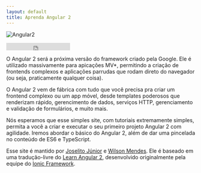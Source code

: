 ```yaml
---
layout: default
title: Aprenda Angular 2
---
```


![Angular2](https://angular.io/resources/images/logos/standard/shield-large.png)
<iframe src="https://ghbtns.com/github-btn.html?user=joselitojunior1&repo=aprenda-angular2&type=star&count=true" frameborder="0" scrolling="0" width="170px" height="20px"></iframe>

O Angular 2 será a próxima versão do framework criado pela Google. Ele é utilizado massivamente para apicações MV*, permitindo a criação de frontends complexos e aplicações parrudas que rodam direto do navegador (ou seja, praticamente qualquer coisa).

O Angular 2 vem de fábrica com tudo que você precisa pra criar um frontend complexo ou um app móvel, desde templates poderosos que renderizam rápido, gerencimento de dados, serviços HTTP, gerenciamento e validação de formulários, e muito mais.

Nós esperamos que esse simples site, com tutoriais extremamente simples, permita a você a criar e executar o seu primeiro projeto Angular 2 com agilidade. Iremos abordar o básico do Angular 2, além de dar uma pincelada no conteúdo de ES6 e TypeScript.

Esse site é mantido por [Joselito Júnior](http://github.com/joselitojunior1) e [Wilson Mendes](http://gihub.com/willmendesneto). Ele é baseado em uma tradução-livre do [Learn Angular 2](http://learnangular2.com), desenvolvido originalmente pela equipe do [Ionic Framework](http://ionicframework.com/).


